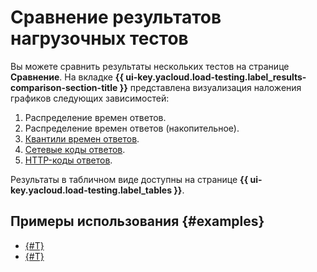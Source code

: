 # Сравнение результатов нагрузочных тестов

Вы можете сравнить результаты нескольких тестов на странице **Сравнение**.
На вкладке **{{ ui-key.yacloud.load-testing.label_results-comparison-section-title }}** представлена визуализация наложения графиков следующих зависимостей:

1. Распределение времен ответов.
1. Распределение времен ответов (накопительное).
1. [Квантили времен ответов](load-test-results.md#quantiles).
1. [Сетевые коды ответов](load-test-results.md#network-codes).
1. [HTTP-коды ответов](load-test-results.md#http-codes).

Результаты в табличном виде доступны на странице **{{ ui-key.yacloud.load-testing.label_tables }}**.

## Примеры использования {#examples}

* [{#T}](../tutorials/loadtesting-results-compare.md)
* [{#T}](../tutorials/loadtesting-multiply.md)
